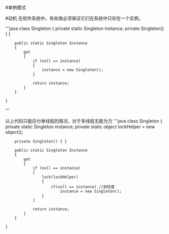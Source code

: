 #单例模式

#动机
在软件系统中，有些类必须保证它们在系统中只存在一个实例。

'''java
    class Singleton
    {
        private static Singleton instance;
        private Singleton() { }

        public static Singleton Instance
        {
            get
            {
                if (null == instance)
                {
                    instance = new Singleton();
                }
                
                return instance;
            }
        }

    }
'''

以上代码只能应付单线程的情况，对于多线程无能为力
'''java
    class Singleton
    {
        private static Singleton instance;
        private static object lockHelper = new object();

        private Singleton() { }

        public static Singleton Instance
        {
            get
            {
                if (null == instance)
                {
                    lock(lockHelper)
                    {   
                        if(null == instance) //双检查
                            instance = new Singleton();
                    }
                }

                return instance;
            }
        }

    }

